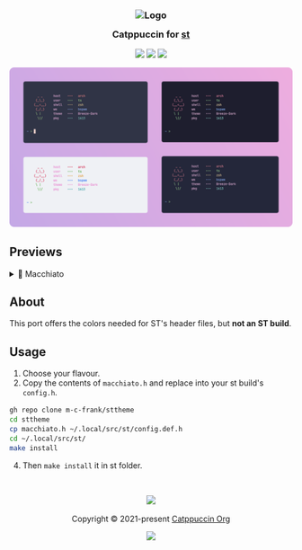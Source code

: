 <h3 align="center">
	<img src="https://raw.githubusercontent.com/catppuccin/catppuccin/main/assets/logos/exports/1544x1544_circle.png" width="100" alt="Logo"/><br/>
	<img src="https://raw.githubusercontent.com/catppuccin/catppuccin/main/assets/misc/transparent.png" height="30" width="0px"/>
	Catppuccin for <a href="https://st.suckless.org/">st</a>
	<img src="https://raw.githubusercontent.com/catppuccin/catppuccin/main/assets/misc/transparent.png" height="30" width="0px"/>
</h3>

<p align="center">
    <a href="https://github.com/catppuccin/st/stargazers"><img src="https://img.shields.io/github/stars/catppuccin/st?colorA=363a4f&colorB=b7bdf8&style=for-the-badge"></a>
    <a href="https://github.com/catppuccin/st/issues"><img src="https://img.shields.io/github/issues/catppuccin/st?colorA=363a4f&colorB=f5a97f&style=for-the-badge"></a>
    <a href="https://github.com/catppuccin/st/contributors"><img src="https://img.shields.io/github/contributors/catppuccin/st?colorA=363a4f&colorB=a6da95&style=for-the-badge"></a>
</p>

<p align="center">
  <img src="assets/banner.webp"/>
</p>

## Previews
<details>
<summary>🌺 Macchiato</summary>
<img src="assets/macchiato.webp"/>
</details>

## About

This port offers the colors needed for ST's header files, but **not an ST build**.

## Usage

1. Choose your flavour.
2. Copy the contents of `macchiato.h` and replace into your st build's `config.h`.

```bash
gh repo clone m-c-frank/sttheme
cd sttheme
cp macchiato.h ~/.local/src/st/config.def.h
cd ~/.local/src/st/
make install
```

4. Then `make install` it in st folder.

&nbsp;

<p align="center"><img src="https://raw.githubusercontent.com/catppuccin/catppuccin/main/assets/footers/gray0_ctp_on_line.svg?sanitize=true" /></p>
<p align="center">Copyright &copy; 2021-present <a href="https://github.com/catppuccin" target="_blank">Catppuccin Org</a>
<p align="center"><a href="https://github.com/catppuccin/catppuccin/blob/main/LICENSE"><img src="https://img.shields.io/static/v1.svg?style=for-the-badge&label=License&message=MIT&logoColor=d9e0ee&colorA=363a4f&colorB=b7bdf8"/></a></p>
